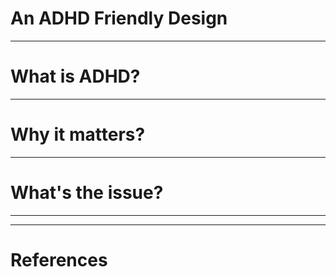 # An ADHD Friendly Design

---

# What is ADHD?

---

# Why it matters?

---

# What's the issue?

---



---

# References